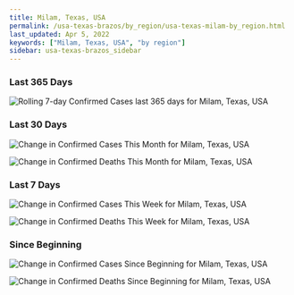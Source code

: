 ```yaml
---
title: Milam, Texas, USA
permalink: /usa-texas-brazos/by_region/usa-texas-milam-by_region.html
last_updated: Apr 5, 2022
keywords: ["Milam, Texas, USA", "by region"]
sidebar: usa-texas-brazos_sidebar
---
```


<h3>Last 365 Days</h3>

![Rolling 7-day Confirmed Cases last 365 days for Milam, Texas, USA](/covid_tracker/images/graphs/usa-texas-milam-weekly_totals_graph.png)

<h3>Last 30 Days</h3>

![Change in Confirmed Cases This Month for Milam, Texas, USA](/covid_tracker/images/graphs/usa-texas-milam-delta_confirmed-30_days_graph.png)

![Change in Confirmed Deaths This Month for Milam, Texas, USA](/covid_tracker/images/graphs/usa-texas-milam-delta_deaths-30_days_graph.png)

<h3>Last 7 Days</h3>

![Change in Confirmed Cases This Week for Milam, Texas, USA](/covid_tracker/images/graphs/usa-texas-milam-delta_confirmed-7_days_graph.png)

![Change in Confirmed Deaths This Week for Milam, Texas, USA](/covid_tracker/images/graphs/usa-texas-milam-delta_deaths-7_days_graph.png)

<h3>Since Beginning</h3>

![Change in Confirmed Cases Since Beginning for Milam, Texas, USA](/covid_tracker/images/graphs/usa-texas-milam-delta_confirmed-since_beginning_graph.png)

![Change in Confirmed Deaths Since Beginning for Milam, Texas, USA](/covid_tracker/images/graphs/usa-texas-milam-delta_deaths-since_beginning_graph.png)

